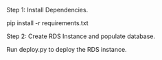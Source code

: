 Step 1: Install Dependencies.

pip install -r requirements.txt


Step 2: Create RDS Instance and populate database.

Run deploy.py to deploy the RDS instance.
